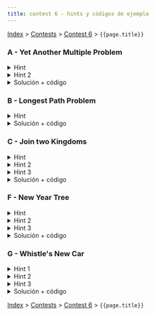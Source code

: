 ```yaml
---
title: contest 6 - hints y códigos de ejemplo
---
```


[Index](../index) > [Contests](../contests) > [Contest 6](../contests#contest-6) > ```{{page.title}}```

### A - Yet Another Multiple Problem

<details> 
  <summary>Hint</summary>
  Un número construido sólo con dígitos permitidos es un candidato a múltiplo (puede no serlo). Un número X es menor a otro número Y ssi el string de X en base 10 es lexicográficamente menor al string Y en base 10. Piensa en una forma de generar todos los números (strings) válidos en orden lexicográfico. El primero que generes que sea múltiplo de N es la respuesta (cualquier otro que encuentres después va a ser mayor).
</details>
<details> 
  <summary>Hint 2</summary>
  Obviamente no podemos buscar números infinitamente, sin embargo hay un criterio para podar búsquedas innecesarias. Notar que si un número X es múltiplo de N, significa que X = 0 (mod N). Más aún, en general cada número es congruente a algún valor (mod N), eso significa que hay a lo más N posibilidades. Ahora, como vamos generando números en orden lexicográfico, supongamos que queremos alargar el string de X con nuevos dígitos, con eso generaríamos un nuevo número X' = X * 10 + algún_dígito, el cual tendría un nuevo valor modular asociado de (X' % N). La pregunta es: ¿qué pasa si el valor (X' % N) ya fue considerado (visitado) antes? Significa que ya hubo un número (string) lexicográficamente menor que produjo el mismo módulo, entonces cualquier sufijo válido que le agreguemos a X' se lo podemos agregar a ese número (string) anterior y producir los mismo valores y siendo lexicograficamente menores. Es decir, no vale la pena perder el tiempo explorando X'. Esto quiere decir que sólo nos conviene explorar números que produzcan un valor (módulo N) que no hayamos visto anteriormente, y eso lo podemos hacer a lo más N veces.
</details>
<details> 
  <summary>Solución + código</summary>
  <p>
  Hacemos un BFS explorando todos los números válidos en orden lexicográfico, partiendo desde los dígitos solos (de menor a mayor) y cada vez que sacamos un número de la cola visitamos sus "vecinos" que son los números que se forman concatenando cada dígito permitido al final (de menor a mayor). A la vez, vamos trackeando el valor (módulo N) de cada número. Si en algún instante generamos un número con algún valor (módulo N) ya visto antes, lo descartamos. La primera vez que lleguemos a un número congruente a 0 (módulo N) estamos listos, de lo contrario la cola del BFS se nos va a vaciar (ya que a lo más hay N nodos válidos), en cuyo caso imprimimos -1.
</p><p>
  <a href="https://github.com/PabloMessina/Competitive-Programming-Material/blob/master/Solved%20problems/SPOJ/MULTII_YetAnotherMultipleProblem.cpp">Código de ejemplo</a>
  </p>
</details>

### B - Longest Path Problem

<details> 
  <summary>Hint</summary>
  Cuando sacamos una arista e=(u,v), el árbol se nos divide en 2 subárboles (llamémoslo T_u y T_v) . Cuando pongamos la arista de nuevo, debemos escoger un nodo u' en T_u y un nodo v' en T_v para unirlos. Notar que el largo del camino más largo que pase por nuestra arista va a ser la distancia al nodo más alejado de u' en T_u + la distancia al nodo más alejado de v' en T_v + largo(e). Por lo tanto, notar que si somos inteligentes siempre debemos escoger un u' que minimice la distancia al más lejano en T_u y un v' que minimice la distancia al más lejano en T_v. Y por definición conceptual esos nodos se llaman <a href="https://en.wikipedia.org/wiki/Graph_center">centros del grafo</a>. Es decir, nos conviene escoger u' = centro de T_u y v' = centro de T_v. Así, el camino más largo (a.k.a. diámetro) de nuestro árbol modificado va a ser lo máximo entre lo mencionado anteriormente, el diámetro de T_u por sí solo y el diámetro de T_v por sí solo.
</details>
<details> 
  <summary>Solución + código</summary>
  <p>
  Cuando removemos una arista, nos quedan 2 subárboles. Podemos indexar estos subárboles con 2 variables: 1) la arista (N-1 opciones) y 2) la dirección (forward o backward). Si tengo la arista e=(u,v) y la dirección forward, me refiero al subárbol que tiene como raíz a v y donde u es padre de v. Si uso la dirección backward, me refiero al subárbol que tiene como raíz a u y donde v es padre de u. Así, para calcular el diámetro del subárbol (arista,dirección) podemos usar programación dinámica. Básicamente definimos una función DP(arista,dirección) con la cual podemos computar recurrentemente varias cosas respecto del subárbol (arista, dirección): su diámetro, un par de nodos extremos de un diámetro, la profundidad máxima y un nodo hoja ubicado a dicha profundidad máxima. Ahora bien, para encontrar el centro de un subárbol, podemos aprovechar el hecho de que un centro es cualquier nodo ubicado en un camino diametral tal que minimiza la distancia al extremo más lejano de dicho diámetro. Así, podemos hacer búsqueda binaria (usando LCA y binary lifting en el predicado) para encontrar el punto medio en el camino entre los extremos del diámetro. Para calcular distancias entre nodos podemos usar LCA también. Implementando todo con cuidado la complejidad resultante es O(N log N).    
</p><p>
  <a href="https://github.com/PabloMessina/Competitive-Programming-Material/blob/master/Solved%20problems/Codeforces/gym_102263E_LongestPathProblem.cpp">Código de ejemplo</a>
  </p>
  <p><strong>Nota: el tiempo límite está muy severo, así que cualquier solución con una complejidad teórica de O(N log N) y que dé TLE en un testcase >= al 53 se considerará como accepted</strong></p>
</details>

### C - Join two Kingdoms


<details> 
  <summary>Hint</summary>
  Sean los dos árboles T1 y T2. Cuando usamos una arista e=(u,v) para conectar un nodo u de T1 y un nodo v de T2, el diámetro del árbol resultante es el máximo entre el diámetro de T1 por sí solo, el diámetro de T2 por sí solo y (la distancia al nodo más lejano de u en T1 + la distancia al nodo más lejano de v en T2 + 1).
</details>
<details> 
  <summary>Hint 2</summary>
  Si encontramos los extremos de un diámetro de un árbol, la distancia de un nodo u a su más lejano es igual al máximo entre las distancias de u a cada extremo del diámetro.
</details>
<details> 
  <summary>Hint 3</summary>
  En lugar de probar todas las combinaciones de nodos (u,v) que nos daría cuadrático, piensa en una forma de considerar hartas combinaciones (u,v) "de un viaje" (sin necesitar iterar una por una explícitamente).
</details>
<details> 
  <summary>Solución + código</summary>
  <p>
  Calculamos los diámetros y los extremos de un diámetro de T1 y T2. Eso se puede hacer con 2 BFSs (parto de un nodo, encuentro el más lejano y luego encuentro el más lejano del más lejano). Luego la distancia al más lejano de cada nodo es el máximo entre la distancia a cada extremo del diámetro (eso se puede hacer con 2 BFSs más, aunque podemos ser más óptimos reutilizando uno de los BFSs anteriores). Con eso tenemos un arreglo maxdist1 y maxdist2 para T1 y T2, respectivamente. También tenemos diam1 y diam2 (el diámetro de cada árbol). Si llamamos max_diam = max {diam1, diam2}, entonces para una arista e=(u,v) el diámetro de la unión es max {max_diam, maxdist1[u] + maxdist2[v] + 1}. Para evitar iterar sobre todos los (u,v) posibles, lo que podemos hacer es ordenar maxdist2 de menor a mayor, iterar sobre los u's de T1 y para un u fijo podemos hacer búsqueda binaria sobre los v's de T2 encontrando el nodo v* a partir del cual (maxdist1[u] + maxdist2[v] + 1) le comienza a ganar a max_diam. De v* a la derecha usamos sumas acumuladas precomputadas, y a la izquierda de v* domina max_diam así que es multiplicar max_diam por una constante. Así la complejidad resultante es N log (Q).
</p><p>
  <a href="https://github.com/PabloMessina/Competitive-Programming-Material/blob/master/Solved%20problems/URI/JoinTwoKingdoms.cpp">Código de ejemplo</a>
  </p>
</details>

### F - New Year Tree

<details> 
  <summary>Hint</summary>
  Hay una manera de mapear nodos a posiciones en un arreglo de manera que todo subarbol sea representado por un subarreglo de este arreglo. Esto es util por que si conseguimos hacer esto, cambiar los colores y contar los colores distintos es equivalente a realizar queries y modificaciones sobre rangos en un arreglo.
</details>
<details> 
  <summary>Hint 2</summary>
  Que estructura nos permite realizar modificaciones y queries sobre rangos en tiempo logaritmico?
</details>
<details> 
  <summary>Hint 3</summary>
  Como solo hay 60 colores, podemos utilizar un entero de 64 bits para representar conjuntos de colores.
</details>
<details> 
  <summary>Solución + código</summary>
  <p>
  Para mapear nodos a posiciones en un arreglo, lo que podemos hacer es un recorrido en pre-orden de los nodos asignando indices crecientes. Luego tenemos arreglos left[n] y right[n], de manera que left[i] es la posicion en el arreglo del nodo i, y left[i]:right[i] es el subarbol que tiene al nodo i como raiz.
</p><p>
  Para pintar el subarbol del nodo i ahora basta pintar el subarreglo left[i]:right[i], y para contar colores solo hay que contar la cantidad de colores distintos en el subarreglo left[i]:right[i]. Para poder realizar estas operaciones de manera eficiente podemos utilizar un Lazy Segment Tree, usando bitmasks para representar los distintos colores en los rangos. Para pintar una celdade color c, le asignamos el valor (1 << c), que representa el conjunto que solo tiene el color c. Para unir dos conjuntos utilizamos bitwise or. Para transformar un conjunto a una respuesta, hay que contar la cantidad de bits prendidos (en c++ se puede hacer con la funcion __builtin_popcountll). 
  </p><p>
  <a href="https://github.com/ProgramacionCompetitivaPUC/IIC2553-2019-2/blob/master/code_samples/contest6/F_New_year_tree.cpp">Código de ejemplo</a>
  </p>
</details>

### G - Whistle's New Car

<details> 
  <summary>Hint 1</summary>
  <p>
  Guardemos un contador c[u] para cada nodo u. Sea d(u) el ancestro mas lejano al que podemos llegar desde u con el combustible que nos dan en u. Para cada nodo u realizemos lo siguiente: Aumentemos c[u] en 1, y disminuyamos c[d(u)] en 1. Luego para calcular cuan atractiva es una ciudad, basta sumar c[v] para cada v en el subarbol de u (sin incluir u). Esto funciona porque las ciudades del subarbol que no alcanzan a llegar a u aportan con un 1 y un -1 a la suma, por lo que no se cuentan. Las ciudades que si logran llegar a u aportan solo con un 1.
  </p><p>
  Como calcular d(u) y como calcular la suma de c[v] en el subarbol de u de manera eficiente?
  </p>
</details>
<details> 
  <summary>Hint 2</summary>
  Se puede utilizar Binary Lifting para calcular d(u) en tiempo logaritmico.
</details>
<details> 
  <summary>Hint 3</summary>
  Se puede utilizar programacion dinamica para calcular las sumas de c[v] en tiempo lineal para el arbol completo.
</details>
<details> 
  <summary>Solución + código</summary><p>
  Para calcular d(u) se puede utilizar Binary Lifting, moviendose lo mas posible hacia arriba del arbol mientras la suma acumulada de los costos no sea mayor al combustible con el que se parte.
</p><p>
  Luego, tenemos un arreglo c[n] inicializado con 0's. Para cada nodo u sumamos 1 a c[u] y restamos 1 a c[d(u)].
</p><p>
  Para cada nodo u, calculamos su atractividad como la suma de (atractividad de v + c[v]) por cada hijo v de u. Esto se puede hacer de manera eficiente con programacion dinamica.
  </p><p>
  <a href="https://github.com/ProgramacionCompetitivaPUC/IIC2553-2019-2/blob/master/code_samples/contest6/G_Whistles_new_car.cpp">Código de ejemplo</a>
  </p>
</details>

<!-- <details> 
  <summary>Hint</summary>   
</details>
<details> 
  <summary>Solución + código</summary>
  <a href="">Código de ejemplo</a>
</details> -->

[Index](../index) > [Contests](../contests) > [Contest 6](../contests#contest-6) > ```{{page.title}}```
